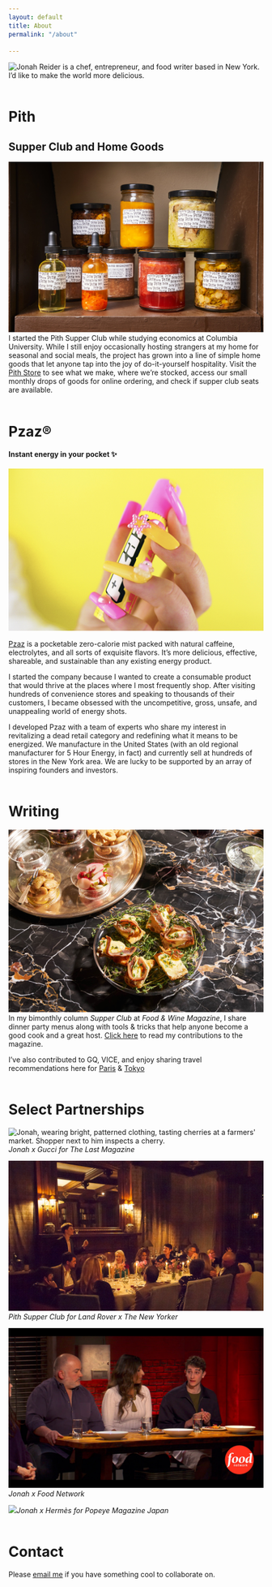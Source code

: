 ```yaml
---
layout: default
title: About
permalink: "/about"

---
```

![Jonah Reider is a chef, entrepreneur, and food writer based in New York.]({{site.baseurl}}/images/9827b5de-d73f-41e3-959d-e674c1effbe5.jpeg) I’d like to make the world more delicious. <br/><br/>

# Pith

## **Supper Club and Home Goods**

![](/images/43dd4362-f67a-45d7-ac5e-f859569c7298.jpeg) I started the Pith Supper Club while studying economics at Columbia University. While I still enjoy occasionally hosting strangers at my home for seasonal and social meals, the project has grown into a line of simple home goods that let anyone tap into the joy of do-it-yourself hospitality. Visit the [Pith Store](www.pith.store) to see what we make, where we’re stocked, access our small monthly drops of goods for online ordering, and check if supper club seats are available.
<br/><br/>

# Pzaz®

#### **Instant energy in your pocket ✨**

![](/images/18e0207b-a0af-4091-a6d0-e4d0379fb843.jpeg) 

[Pzaz](http://www.pzaz.com) is a pocketable zero-calorie mist packed with natural caffeine, electrolytes, and all sorts of exquisite flavors. It’s more delicious, effective, shareable, and sustainable than any existing energy product.

I started the company because I wanted to create a consumable product that would thrive at the places where I most frequently shop. After visiting hundreds of convenience stores and speaking to thousands of their customers, I became obsessed with the uncompetitive, gross, unsafe, and unappealing world of energy shots.

I developed Pzaz with a team of experts who share my interest in revitalizing a dead retail category and redefining what it means to be energized. We manufacture in the United States (with an old regional manufacturer for 5 Hour Energy, in fact) and currently sell  at hundreds of stores in the New York area. We are lucky to be supported by an array of inspiring founders and investors. <br/><br/>

# Writing

![](/images/edaaa0f5-68df-48fa-a794-4cf5e72d797a.jpeg)In my bimonthly column _Supper Club_ at _Food & Wine Magazine_, I share dinner party menus along with tools & tricks that help anyone become a good cook and a great host. [Click here](https://www.foodandwine.com/author/jonah-reider) to read my contributions to the magazine. 

I’ve also contributed to GQ, VICE, and enjoy sharing travel recommendations here for [Paris](https://jonahreider.com/?page=diy&post=2020-01-26-paris "https://jonahreider.com/?page=diy&post=2020-01-26-paris") & [Tokyo](https://jonahreider.com/tokyo "Tokyo") <br/><br/>

# Select Partnerships

![Jonah, wearing bright, patterned clothing, tasting cherries at a farmers' market. Shopper next to him inspects a cherry.]({{site.baseurl}}/images/fort_green_market.jpg)_Jonah x Gucci for The Last Magazine_

![](/images/3952179a-e934-4517-82a7-6bca944002b8.jpeg)_Pith Supper Club for Land Rover x The New Yorker_

![](/images/bobby_flay.jpg)_Jonah x Food Network_

![](/images/13890cd3-4be1-4312-97e7-605038a4386d.jpeg)_Jonah x Hermès for Popeye Magazine Japan_
<br/><br/>

# Contact

Please [email me](Mailto:jonah@jonahreider.com) if you have something cool to collaborate on.